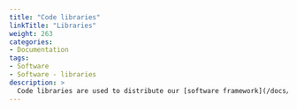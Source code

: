 ```yaml
---
title: "Code libraries"
linkTitle: "Libraries"
weight: 263
categories: 
- Documentation
tags: 
- Software
- Software - libraries
description: >
  Code libraries are used to distribute our [software framework](/docs/framework/) and [modules of our computational model](/docs/model/modules/). 
---
```


